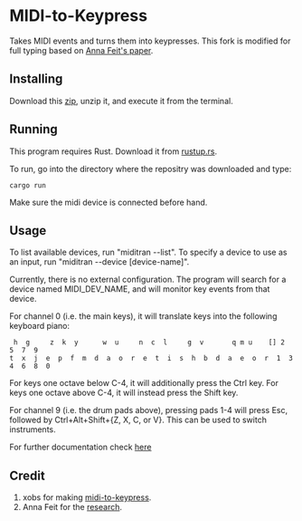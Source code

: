 MIDI-to-Keypress
================

Takes MIDI events and turns them into keypresses.  This fork is modified for full typing based on [Anna Feit's paper](http://annafeit.de/pianotext/). 

Installing
----------

Download this [zip](https://github.com/xobs/midi-to-keypress/releases/latest), unzip it, and execute it from the terminal. 


Running
--------

This program requires Rust. Download it from [rustup.rs](https://rustup.rs).

To run, go into the directory where the repositry was downloaded and type:

````
cargo run
````

Make sure the midi device is connected before hand.

Usage
-----

To list available devices, run "miditran --list".  To specify a device to use as an input, run "miditran --device [device-name]".

Currently, there is no external configuration.  The program will search for a device named MIDI\_DEV\_NAME, and will monitor key events from that device.

For channel 0 (i.e. the main keys), it will translate keys into the following keyboard piano:

````
 h  g     z  k  y      w  u     n  c  l     g  v       q m u    [] 2     5  7  9 
t  x  j  e  p  f  m  d  a  o  r  e  t  i  s  h  b  d  a  e  o  r  1  3  4  6  8  0
````

For keys one octave below C-4, it will additionally press the Ctrl key.  For keys one octave above C-4, it will instead press the Shift key.

For channel 9 (i.e. the drum pads above), pressing pads 1-4 will press Esc, followed by Ctrl+Alt+Shift+{Z, X, C, or V}.  This can be used to switch instruments.


For further documentation check [here](https://psyaito.github.io/blog/pianotype.html)

Credit
-----

1. xobs for making [midi-to-keypress](https://github.com/xobs/midi-to-keypress).
2. Anna Feit for the [research](http://annafeit.de/pianotext/).
